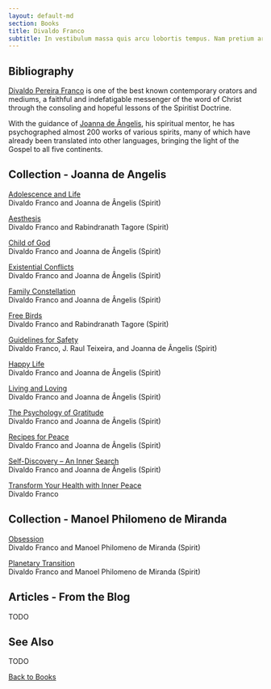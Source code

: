 ```yaml
---
layout: default-md
section: Books
title: Divaldo Franco
subtitle: In vestibulum massa quis arcu lobortis tempus. Nam pretium arcu in odio vulputate luctus.
---
```


## Bibliography
[Divaldo Pereira Franco](/profiles/divaldo-franco) is one of the best known contemporary orators and mediums, a faithful and indefatigable messenger of the word of Christ through the consoling and hopeful lessons of the Spiritist Doctrine.

With the guidance of [Joanna de Ângelis](/profiles/joanna-de-angelis), his spiritual mentor, he has psychographed almost 200 works of various spirits, many of which have already been translated into other languages, bringing the light of the Gospel to all five continents.


## Collection - Joanna de Angelis
[Adolescence and Life](adolescence-and-life)  
Divaldo Franco and Joanna de Ângelis (Spirit)   
  
[Aesthesis](aesthesis)  
Divaldo Franco and Rabindranath Tagore (Spirit)  
  
[Child of God](child-of-god)  
Divaldo Franco and Joanna de Ângelis (Spirit)  
  
[Existential Conflicts](existential-conflicts)  
Divaldo Franco and Joanna de Ângelis (Spirit)  
   
[Family Constellation](family-constellationBiographyBiography)  
Divaldo Franco and Joanna de Ângelis (Spirit)  
   
[Free Birds](free-birds)  
Divaldo Franco and Rabindranath Tagore (Spirit)  
   
[Guidelines for Safety](guidelines-for-safety)  
Divaldo Franco, J. Raul Teixeira, and Joanna de Ângelis (Spirit)  
   
[Happy Life](happy-life)  
Divaldo Franco and Joanna de Ângelis (Spirit)  
   
[Living and Loving](living-and-loving)  
Divaldo Franco and Joanna de Ângelis (Spirit)  
   
[The Psychology of Gratitude](the-psychology-of-gratitude)  
Divaldo Franco and Joanna de Ângelis (Spirit)  
   
[Recipes for Peace](recipes-for-peace)  
Divaldo Franco and Joanna de Ângelis (Spirit)  
   
[Self-Discovery – An Inner Search](self-discovery-an-inner-search)  
Divaldo Franco and Joanna de Ângelis (Spirit)  
   
[Transform Your Health with Inner Peace](transform-your-health-with-inner-peace)  
Divaldo Franco  

## Collection - Manoel Philomeno de Miranda
[Obsession](obsession)  
Divaldo Franco and Manoel Philomeno de Miranda (Spirit)  
   
[Planetary Transition](planetary-transition)  
Divaldo Franco and Manoel Philomeno de Miranda (Spirit)  
   
## Articles - From the Blog
TODO

## See Also
TODO


<a href="/books" class="button">Back to Books</a>

